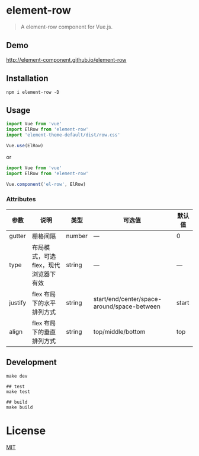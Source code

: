 # element-row
> A element-row component for Vue.js.

## Demo
http://element-component.github.io/element-row

## Installation
```shell
npm i element-row -D
```

## Usage
```javascript
import Vue from 'vue'
import ElRow from 'element-row'
import 'element-theme-default/dist/row.css'

Vue.use(ElRow)
```

or

```javascript
import Vue from 'vue'
import ElRow from 'element-row'

Vue.component('el-row', ElRow)
```

### Attributes
| 参数      | 说明          | 类型      | 可选值                           | 默认值  |
|---------- |-------------- |---------- |--------------------------------  |-------- |
| gutter | 栅格间隔 | number | — | 0 |
| type | 布局模式，可选 flex，现代浏览器下有效 | string | — | — |
| justify | flex 布局下的水平排列方式 | string | start/end/center/space-around/space-between | start |
| align | flex 布局下的垂直排列方式 | string | top/middle/bottom | top |

## Development
```shell
make dev

## test
make test

## build
make build
```

# License
[MIT](https://opensource.org/licenses/MIT)
